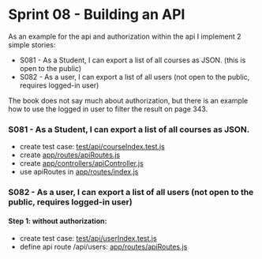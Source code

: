 # Sprint 08 - Building an API

As an example for the api and authorization within the api I implement 2 simple stories:

- S081 - As a Student, I can export a list of all courses as JSON. (this is open to the public)
- S082 - As a user, I can export a list of all users (not open to the public, requires logged-in user)

The book does not say much about authorization, but there is 
an example how to use the logged in user to filter the result on page 343.
       
### S081 - As a Student, I can export a list of all courses as JSON.

- create test case: [test/api/courseIndex.test.js](../test/api/courseIndex.test.js)   
- create [app/routes/apiRoutes.js](../app/routes/apiRoutes.js)
- create [app/controllers/apiController.js](../app/controllers/apiController.js)
- use apiRoutes in [app/routes/index.js](../app/routes/index.js)


### S082 - As a user, I can export a list of all users (not open to the public, requires logged-in user)
#### Step 1: without authorization:
- create test case: [test/api/userIndex.test.js](../test/api/userIndex.test.js)
- define api route /api/users: [app/routes/apiRoutes.js](../app/routes/apiRoutes.js)